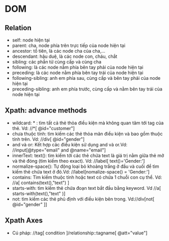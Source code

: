 # DOM
## Relation
- self: node hiện tại
- parent: cha, node phía trên trực tiếp của node hiện tại
- ancestor: tổ tiên, là các node cha của cha,...
- descendant: hậu duệ, là các node con, cháu, chắt
- sibling: các phần tử cùng cấp và cùng cha
- following: là các node nằm phía bên tay phải của node hiện tại
- preceding: là các node nằm phía bên tay trái của node hiện tại
- following-sibling: anh em phía sau, cùng cấp và bên tay phải của node hiện tại
- preceding-sibling: anh em phía trước, cùng cấp và nằm bên tay trái của node hiện tại
## Xpath: advance methods
- wildcard: * : tìm tất cả thẻ thỏa điều kiện mà không quan tâm tới tag của thẻ. Vd: //*[ @id="customer"]
- chưa thuộc tính: tìm kiếm các thẻ thỏa mãn điều kiện và bao gồm thuộc tính trên. Vd: //div[ @id="gender"]
- and và or: Kết hợp các điều kiện sử dụng and và or.Vd: //input[@type="email" and @name="email"]
- innerText: text(): tìm kiếm tới các thẻ chứa text là giá trị nằm giữa thẻ mở và thẻ đóng (tìm kiếm theo exact). Vd: //label[ text()='Gender:']
- normalize-space(): Tự động loại bỏ khoảng trắng ở đầu và cuối để tìm kiếm thẻ chứa text ở đó.Vd: //label[nomalize-space() = 'Gender:']
- contains: Tìm kiếm thuộc tính hoặc text có chứa 1 chuỗi con cụ thể. Vd: //a[ contains(text(),"text") ]
- starts-with: tìm kiếm thẻ chứa đoạn text bắt đầu bằng keyword. Vd //a[ starts-with(text(),"text" )]
- not: tìm kiếm các thẻ phủ định với điều kiện bên trong. Vd://div[not[ @id="gender" ]] 
## Xpath Axes
- Cú pháp: //tag[ condition ]/relationship::tagname[ @att="value"]

